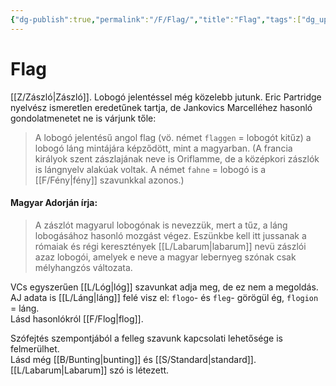 ```yaml
---
{"dg-publish":true,"permalink":"/F/Flag/","title":"Flag","tags":["dg_uploaded"],"created":"2023-10-17T09:40","updated":"2023-11-08T03:41"}
---
```



# Flag

[[Z/Zászló\|Zászló]]. Lobogó jelentéssel még közelebb jutunk. Eric Partridge nyelvész ismeretlen eredetűnek tartja, de Jankovics Marcelléhez hasonló gondolatmenetet ne is várjunk tőle:  
> A lobogó jelentésű angol flag (vö. német `flaggen` = lobogót kitűz) a lobogó láng mintájára képződött, mint a magyarban. (A francia királyok szent zászlajának neve is Oriflamme, de a középkori zászlók is lángnyelv alakúak voltak. A német `fahne` = lobogó is a [[F/Fény\|fény]] szavunkkal azonos.)  

#### Magyar Adorján írja:

> A zászlót magyarul lobogónak is nevezzük, mert a tűz, a láng lobogásához hasonló mozgást végez. Eszünkbe kell itt jussanak a rómaiak és régi keresztények [[L/Labarum\|labarum]] nevü zászlói azaz lobogói, amelyek e neve a magyar lebernyeg szónak csak mélyhangzós változata.  

VCs egyszerűen [[L/Lóg\|lóg]] szavunkat adja meg, de ez nem a megoldás.  
AJ adata is [[L/Láng\|láng]] felé visz el: `flogo`- és `fleg`- görögül ég, `flogion` = láng.  
Lásd hasonlókról [[F/Flog\|flog]].  

Szófejtés szempontjából a felleg szavunk kapcsolati lehetősége is felmerülhet.  
Lásd még [[B/Bunting\|bunting]] és [[S/Standard\|standard]]. [[L/Labarum\|Labarum]] szó is létezett.  